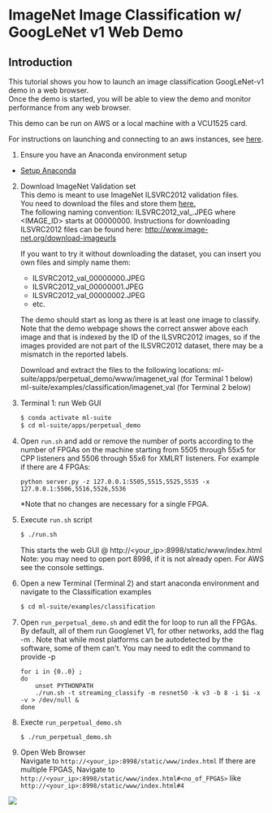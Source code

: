 # ImageNet Image Classification w/ GoogLeNet v1 Web Demo

## Introduction
This tutorial shows you how to launch an image classification GoogLeNet-v1 demo in a web browser.  
Once the demo is started, you will be able to view the demo and monitor performance from any web browser.
 
This demo can be run on AWS or a local machine with a VCU1525 card.

For instructions on launching and connecting to an aws instances, see [here][].
  
1. Ensure you have an Anaconda environment setup  
  - [Setup Anaconda][]

2. Download ImageNet Validation set  
    This demo is meant to use ImageNet ILSVRC2012 validation files.  
    You need to download the files and store them [here.](models/data/ilsvrc12/ilsvrc12_img_val)  
    The following naming convention: ILSVRC2012_val_<IMAGE ID>.JPEG where <IMAGE_ID> starts at 00000000.  Instructions for downloading ILSVRC2012 files can be found here: http://www.image-net.org/download-imageurls

    If you want to try it without downloading the dataset, you can insert you own files and simply name them:
    - ILSVRC2012_val_00000000.JPEG
    - ILSVRC2012_val_00000001.JPEG
    - ILSVRC2012_val_00000002.JPEG
    - etc.

    The demo should start as long as there is at least one image to classify. Note that the demo webpage shows the correct answer above each image and that is indexed by the ID of the ILSVRC2012 images, so if the images provided are not part of the ILSVRC2012 dataset, there may be a mismatch in the reported labels.

    Download and extract the files to the following locations:
    ml-suite/apps/perpetual_demo/www/imagenet_val (for Terminal 1 below)  
    ml-suite/examples/classification/imagenet_val (for Terminal 2 below)  

3. Terminal 1: run Web GUI  
    ```sh
    $ conda activate ml-suite
    $ cd ml-suite/apps/perpetual_demo
    ```
4. Open `run.sh` and add or remove the number of ports according to the number of FPGAs on the machine starting from 5505 through 55x5 for CPP listeners and 5506 through 55x6 for XMLRT listeners. For example if there are 4 FPGAs:
    ```
    python server.py -z 127.0.0.1:5505,5515,5525,5535 -x 127.0.0.1:5506,5516,5526,5536
    ```
     *Note that no changes are necessary for a single FPGA.

5. Execute `run.sh` script
    ```sh
    $ ./run.sh
    ```
    This starts the web GUI @ http://<your_ip>:8998/static/www/index.html  
    Note: you may need to open port 8998, if it is not already open. For AWS see the console settings.  
    
6. Open a new Terminal (Terminal 2) and start anaconda environment and navigate to the Classification examples
    ```sh
    $ cd ml-suite/examples/classification
    ```
7. Open `run_perpetual_demo.sh` and edit the for loop to run all the FPGAs. By default, all of them run Googlenet V1, for other networks, add the flag -m <model name>. Note that while most platforms can be autodetected by the software, some of them can't. You may need to edit the command to provide -p <platform name>
    ```
    for i in {0..0} ;
    do
        unset PYTHONPATH
        ./run.sh -t streaming_classify -m resnet50 -k v3 -b 8 -i $i -x -v > /dev/null & 
    done
    ```

8. Execte `run_perpetual_demo.sh`
    ```sh
    $ ./run_perpetual_demo.sh 
    ```

9. Open Web Browser  
    Navigate to `http://<your_ip>:8998/static/www/index.html`
    If there are multiple FPGAS, Navigate to `http://<your_ip>:8998/static/www/index.html#<no_of_FPGAS>`
    like `http://<your_ip>:8998/static/www/index.html#4`

![](../../docs/tutorials/img/image_classification.png)



[here]: ../../docs/tutorials/aws-f1-launching.md
[Setup Anaconda]: ../../docs/tutorials/anaconda.md
